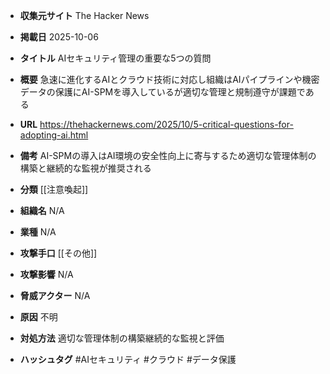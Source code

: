 - **収集元サイト**
The Hacker News

- **掲載日**
2025-10-06

- **タイトル**
AIセキュリティ管理の重要な5つの質問

- **概要**
急速に進化するAIとクラウド技術に対応し組織はAIパイプラインや機密データの保護にAI-SPMを導入しているが適切な管理と規制遵守が課題である

- **URL**
https://thehackernews.com/2025/10/5-critical-questions-for-adopting-ai.html

- **備考**
AI-SPMの導入はAI環境の安全性向上に寄与するため適切な管理体制の構築と継続的な監視が推奨される

- **分類**
[[注意喚起]]

- **組織名**
N/A

- **業種**
N/A

- **攻撃手口**
[[その他]]

- **攻撃影響**
N/A

- **脅威アクター**
N/A

- **原因**
不明

- **対処方法**
適切な管理体制の構築継続的な監視と評価

- **ハッシュタグ**
#AIセキュリティ #クラウド #データ保護
